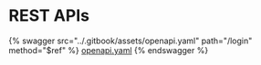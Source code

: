 # REST APIs





{% swagger src="../.gitbook/assets/openapi.yaml" path="/login" method="$ref" %}
[openapi.yaml](../.gitbook/assets/openapi.yaml)
{% endswagger %}

